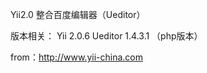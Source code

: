 
Yii2.0 整合百度编辑器（Ueditor）

版本相关：
	Yii 2.0.6
	Ueditor 1.4.3.1 （php版本）

from：http://www.yii-china.com

